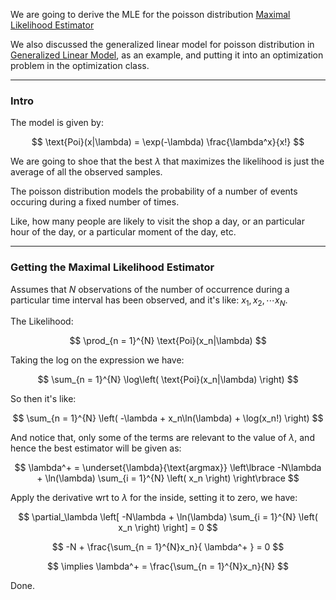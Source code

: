 We are going to derive the MLE for the poisson distribution
[Maximal Likelihood Estimator](../MATH%20000%20Math%20Essential/Probability,%20Stats,%20Combinatorics/Maximal%20Likelihood%20Estimator.md)

We also discussed the generalized linear model for poisson distribution in [Generalized Linear Model](../AMATH%20515%20Optimization%20Fundamentals/Generalized%20Linear%20Model.md), as an example, and putting it into an optimization problem in the optimization class. 

---
### **Intro**

The model is given by: 

$$
\text{Poi}(x|\lambda) = \exp(-\lambda) \frac{\lambda^x}{x!}
$$

We are going to shoe that the best $\lambda$ that maximizes the likelihood is just the average of all the observed samples. 

The poisson distribution models the probability of a number of events occuring during a fixed number of times. 

Like, how many people are likely to visit the shop a day, or an particular hour of the day, or a particular moment of the day, etc. 

---
### **Getting the Maximal Likelihood Estimator**

Assumes that $N$ observations of the number of occurrence during a particular time interval has been observed, and it's like: $x_1, x_2, \cdots x_N$. 

The Likelihood: 

$$
\prod_{n = 1}^{N} 
\text{Poi}(x_n|\lambda)
$$

Taking the log on the expression we have: 

$$
\sum_{n = 1}^{N}
    \log\left(
        \text{Poi}(x_n|\lambda)
    \right)
$$

So then it's like: 

$$
\sum_{n = 1}^{N}
\left(
    -\lambda + x_n\ln(\lambda) + \log(x_n!)
\right)
$$

And notice that, only some of the terms are relevant to the value of $\lambda$, and hence the best estimator will be given as: 

$$
\lambda^+ = 
\underset{\lambda}{\text{argmax}}
\left\lbrace
    -N\lambda
    +  
    \ln(\lambda)
    \sum_{i = 1}^{N}
        \left(
            x_n
        \right)
\right\rbrace
$$

Apply the derivative wrt to $\lambda$ for the inside, setting it to zero, we have: 

$$
\partial_\lambda \left[
    -N\lambda
    +  
    \ln(\lambda)
    \sum_{i = 1}^{N}
        \left(
            x_n
        \right)
    \right] = 0
$$

$$
-N + \frac{\sum_{n = 1}^{N}x_n}{
    \lambda^+
} = 0
$$

$$
\implies 
\lambda^+ = \frac{\sum_{n = 1}^{N}x_n}{N}
$$

Done. 